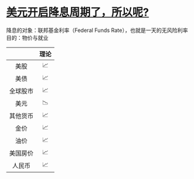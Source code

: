 # [ 美元开启降息周期了，所以呢? ](https://www.youtube.com/watch?v=8C3HJGhI2JQ)
降息的对象：联邦基金利率（Federal Funds Rate），也就是一天的无风险利率  
目的：物价与就业  
  
|  |理论|
|:-------------:|:-------------:|
|美股|📈|
|美债|📈| 
|全球股市|📈| 
|美元|📉| 
|其他货币|📈| 
|金价|📈| 
|油价|📈| 
|美国房价|📈| 
|人民币|📈| 

